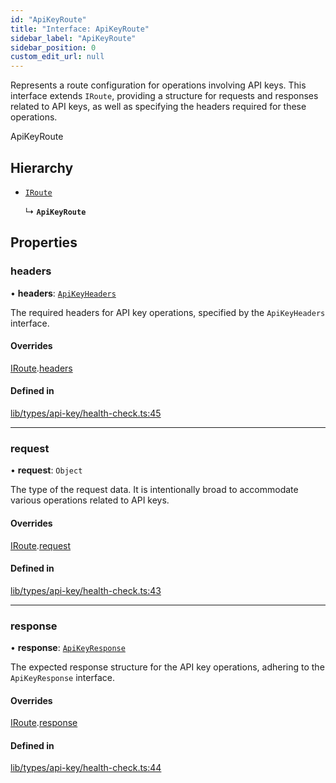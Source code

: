 ```yaml
---
id: "ApiKeyRoute"
title: "Interface: ApiKeyRoute"
sidebar_label: "ApiKeyRoute"
sidebar_position: 0
custom_edit_url: null
---
```


Represents a route configuration for operations involving API keys.
This interface extends `IRoute`, providing a structure for requests and responses related to API keys,
as well as specifying the headers required for these operations.

 ApiKeyRoute

## Hierarchy

- [`IRoute`](IRoute.md)

  ↳ **`ApiKeyRoute`**

## Properties

### headers

• **headers**: [`ApiKeyHeaders`](ApiKeyHeaders.md)

The required headers for API key operations, specified by the
                                    `ApiKeyHeaders` interface.

#### Overrides

[IRoute](IRoute.md).[headers](IRoute.md#headers)

#### Defined in

[lib/types/api-key/health-check.ts:45](https://github.com/JustaName-id/JustaName-sdk/blob/1dd4ff6/packages/@justaname.id/sdk/src/lib/types/api-key/health-check.ts#L45)

___

### request

• **request**: `Object`

The type of the request data. It is intentionally broad
                                           to accommodate various operations related to API keys.

#### Overrides

[IRoute](IRoute.md).[request](IRoute.md#request)

#### Defined in

[lib/types/api-key/health-check.ts:43](https://github.com/JustaName-id/JustaName-sdk/blob/1dd4ff6/packages/@justaname.id/sdk/src/lib/types/api-key/health-check.ts#L43)

___

### response

• **response**: [`ApiKeyResponse`](ApiKeyResponse.md)

The expected response structure for the API key operations,
                                      adhering to the `ApiKeyResponse` interface.

#### Overrides

[IRoute](IRoute.md).[response](IRoute.md#response)

#### Defined in

[lib/types/api-key/health-check.ts:44](https://github.com/JustaName-id/JustaName-sdk/blob/1dd4ff6/packages/@justaname.id/sdk/src/lib/types/api-key/health-check.ts#L44)
